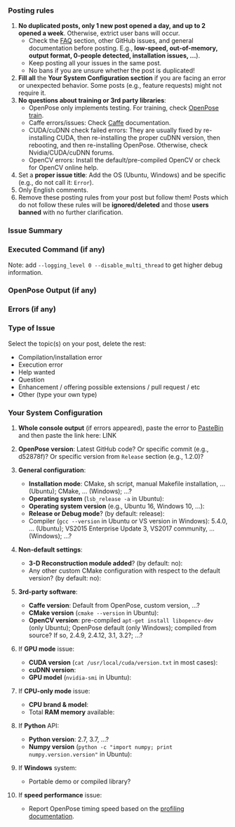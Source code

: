 ### Posting rules
1. **No duplicated posts, only 1 new post opened a day, and up to 2 opened a week**. Otherwise, extrict user bans will occur.
    - Check the [FAQ](https://github.com/CMU-Perceptual-Computing-Lab/openpose/blob/master/doc/05_faq.md) section, other GitHub issues, and general documentation before posting. E.g., **low-speed, out-of-memory, output format, 0-people detected, installation issues, ...**).
    - Keep posting all your issues in the same post.
    - No bans if you are unsure whether the post is duplicated!
2. **Fill all** the **Your System Configuration section** if you are facing an error or unexpected behavior. Some posts (e.g., feature requests) might not require it.
3. **No questions about training or 3rd party libraries**:
    - OpenPose only implements testing. For training, check [OpenPose train](https://github.com/CMU-Perceptual-Computing-Lab/openpose_train).
    - Caffe errors/issues: Check [Caffe](http://caffe.berkeleyvision.org) documentation.
    - CUDA/cuDNN check failed errors: They are usually fixed by re-installing CUDA, then re-installing the proper cuDNN version, then rebooting, and then re-installing OpenPose. Otherwise, check Nvidia/CUDA/cuDNN forums.
    - OpenCV errors: Install the default/pre-compiled OpenCV or check for OpenCV online help.
4. Set a **proper issue title**: Add the OS (Ubuntu, Windows) and be specific (e.g., do not call it: `Error`).
5. Only English comments.
6. Remove these posting rules from your post but follow them!
Posts which do not follow these rules will be **ignored/deleted** and those **users banned** with no further clarification.



### Issue Summary



### Executed Command (if any)
Note: add `--logging_level 0 --disable_multi_thread` to get higher debug information.



### OpenPose Output (if any)



### Errors (if any)



### Type of Issue
Select the topic(s) on your post, delete the rest:
- Compilation/installation error
- Execution error
- Help wanted
- Question
- Enhancement / offering possible extensions / pull request / etc
- Other (type your own type)



### Your System Configuration
1. **Whole console output** (if errors appeared), paste the error to [PasteBin](https://pastebin.com/) and then paste the link here: LINK

2. **OpenPose version**: Latest GitHub code? Or specific commit (e.g., d52878f)? Or specific version from `Release` section (e.g., 1.2.0)?

3. **General configuration**:
    - **Installation mode**: CMake, sh script, manual Makefile installation, ... (Ubuntu); CMake, ... (Windows); ...?
    - **Operating system** (`lsb_release -a` in Ubuntu):
    - **Operating system version** (e.g., Ubuntu 16, Windows 10, ...):
    - **Release or Debug mode**? (by default: release):
    - Compiler (`gcc --version` in Ubuntu or VS version in Windows): 5.4.0, ... (Ubuntu); VS2015 Enterprise Update 3, VS2017 community, ... (Windows); ...?

4. **Non-default settings**:
    - **3-D Reconstruction module added**? (by default: no):
    - Any other custom CMake configuration with respect to the default version? (by default: no):

5. **3rd-party software**:
    - **Caffe version**: Default from OpenPose, custom version, ...?
    - **CMake version** (`cmake --version` in Ubuntu):
    - **OpenCV version**: pre-compiled `apt-get install libopencv-dev` (only Ubuntu); OpenPose default (only Windows); compiled from source? If so, 2.4.9, 2.4.12, 3.1, 3.2?; ...?

6. If **GPU mode** issue:
    - **CUDA version** (`cat /usr/local/cuda/version.txt` in most cases):
    - **cuDNN version**:
    - **GPU model** (`nvidia-smi` in Ubuntu):

7. If **CPU-only mode** issue:
    - **CPU brand & model**:
    - Total **RAM memory** available:

8. If **Python** API:
    - **Python version**: 2.7, 3.7, ...?
    - **Numpy version** (`python -c "import numpy; print numpy.version.version"` in Ubuntu):

9. If **Windows** system:
    - Portable demo or compiled library?

10. If **speed performance** issue:
    - Report OpenPose timing speed based on the [profiling documentation](https://github.com/CMU-Perceptual-Computing-Lab/openpose/blob/master/doc/06_maximizing_openpose_speed.md#profiling-speed).

